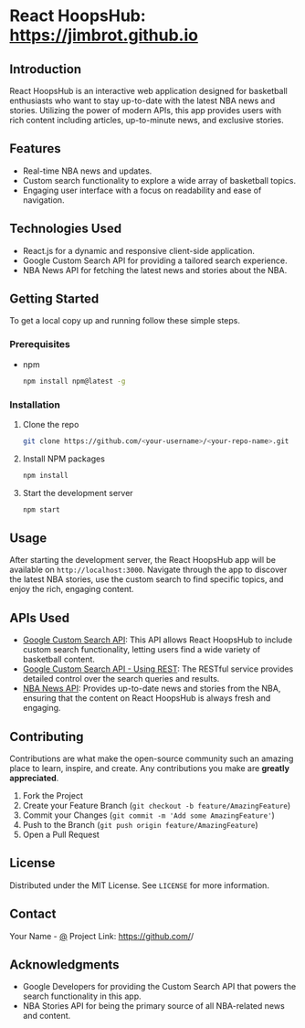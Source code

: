 # React HoopsHub: https://jimbrot.github.io

## Introduction
React HoopsHub is an interactive web application designed for basketball enthusiasts who want to stay up-to-date with the latest NBA news and stories. Utilizing the power of modern APIs, this app provides users with rich content including articles, up-to-minute news, and exclusive stories.

## Features
- Real-time NBA news and updates.
- Custom search functionality to explore a wide array of basketball topics.
- Engaging user interface with a focus on readability and ease of navigation.

## Technologies Used
- React.js for a dynamic and responsive client-side application.
- Google Custom Search API for providing a tailored search experience.
- NBA News API for fetching the latest news and stories about the NBA.

## Getting Started
To get a local copy up and running follow these simple steps.

### Prerequisites
- npm
  ```sh
  npm install npm@latest -g
  ```

### Installation
1. Clone the repo
   ```sh
   git clone https://github.com/<your-username>/<your-repo-name>.git
   ```
2. Install NPM packages
   ```sh
   npm install
   ```
3. Start the development server
   ```sh
   npm start
   ```

## Usage
After starting the development server, the React HoopsHub app will be available on `http://localhost:3000`. Navigate through the app to discover the latest NBA stories, use the custom search to find specific topics, and enjoy the rich, engaging content.

## APIs Used
- [Google Custom Search API](https://developers.google.com/custom-search/v1/introduction): This API allows React HoopsHub to include custom search functionality, letting users find a wide variety of basketball content.
- [Google Custom Search API - Using REST](https://developers.google.com/custom-search/v1/using_rest): The RESTful service provides detailed control over the search queries and results.
- [NBA News API](https://nba-stories.onrender.com/): Provides up-to-date news and stories from the NBA, ensuring that the content on React HoopsHub is always fresh and engaging.

## Contributing
Contributions are what make the open-source community such an amazing place to learn, inspire, and create. Any contributions you make are **greatly appreciated**.

1. Fork the Project
2. Create your Feature Branch (`git checkout -b feature/AmazingFeature`)
3. Commit your Changes (`git commit -m 'Add some AmazingFeature'`)
4. Push to the Branch (`git push origin feature/AmazingFeature`)
5. Open a Pull Request

## License
Distributed under the MIT License. See `LICENSE` for more information.

## Contact
Your Name - [@<your-twitter-handle>](https://twitter.com/<your-twitter-handle>)
Project Link: https://github.com/<your-username>/<your-repo-name>

## Acknowledgments
- Google Developers for providing the Custom Search API that powers the search functionality in this app.
- NBA Stories API for being the primary source of all NBA-related news and content.

